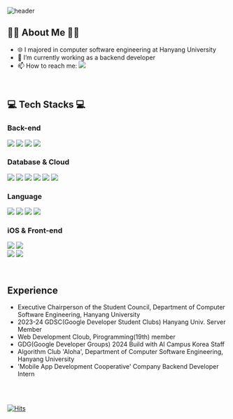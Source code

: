 ![header](https://capsule-render.vercel.app/api?type=waving&color=timeGradient&height=270&section=header&text=Welcome%20to%20Hyein's%20GitHub%20&fontSize=40&animation=twinkling)

## 👩‍💻 About Me 👩‍💻
- 🌐 I majored in computer software engineering at Hanyang University
- 🔭 I’m currently working as a backend developer
- 📫 How to reach me: <a href="mailto:hyein8474@gmail.com" target="_blank"><img src="https://img.shields.io/badge/Gmail-EA4335?style=flat-square&logo=gmail&logoColor=white"/></a>

</br>

## 💻 Tech Stacks 💻
### Back-end
<img src ="https://img.shields.io/badge/Springboot-6DB33F.svg?&style=flat&logo=springboot&logoColor=white"/> <img src ="https://img.shields.io/badge/Nest.js-E0234E.svg?&style=flat&logo=nestjs&logoColor=white"/> <img src ="https://img.shields.io/badge/Django-092E20.svg?&style=flate&logo=django&logoColor=white"/>  <img src ="https://img.shields.io/badge/Node.js-339933.svg?&style=flat&logo=nodedotjs&logoColor=white"/> </br>
### Database & Cloud
  <img src ="https://img.shields.io/badge/MySQL-4479A1.svg?&style=flat&logo=mysql&logoColor=white"/> <img src ="https://img.shields.io/badge/Nginx-009639.svg?&style=flat&logo=nginx&logoColor=white"/> <img src ="https://img.shields.io/badge/AmazonEC2-FF9900.svg?&style=flat&logo=amazonec2&logoColor=white"/> <img src ="https://img.shields.io/badge/AmazonS3-569A31.svg?&style=flat&logo=amazons3&logoColor=white"/> <img src ="https://img.shields.io/badge/AmazonRDS-527FFF.svg?&style=flat&logo=amazonrds&logoColor=white"/> 
  <img src ="https://img.shields.io/badge/Firebase-FFCA28.svg?&style=flat&logo=firebase&logoColor=white"/> </br>
### Language
<img src ="https://img.shields.io/badge/Python-3776AB.svg?&style=flat&logo=Python&logoColor=white"/> <img src ="https://img.shields.io/badge/JAVA-007396.svg?&style=flat&logo=java&logoColor=white"/> <img src ="https://img.shields.io/badge/c-A8B9CC.svg?&style=flat&logo=c&logoColor=white"/> <img src ="https://img.shields.io/badge/C++-00599C.svg?&style=flat&logo=C%2B%2B&logoColor=white"/>  </br>
### iOS & Front-end
  <img src ="https://img.shields.io/badge/Swift-F05138.svg?&style=flat&logo=swift&logoColor=white"/>  <img src ="https://img.shields.io/badge/Flutter-02569B.svg?&style=flat&logo=flutter&logoColor=white"/> </br>
<img src ="https://img.shields.io/badge/javascript-F7DF1E.svg?&style=flat&logo=javascript&logoColor=white"/> <img src ="https://img.shields.io/badge/bootstrap-7952B3.svg?&style=flat&logo=bootstrap&logoColor=white"/>  </br>


</br>


## Experience 

- Executive Chairperson of the Student Council, Department of Computer Software Engineering, Hanyang University
- 2023-24 GDSC(Google Developer Student Clubs) Hanyang Univ. Server Member
- Web Development Cloub, Pirogramming(19th) member
- GDG(Google Developer Groups) 2024 Build with AI Campus Korea Staff
- Algorithm Club 'Aloha', Department of Computer Software Engineering, Hanyang University
- 'Mobile App Development Cooperative' Company Backend Developer Intern

</br>
</br>

[![Hits](https://hits.seeyoufarm.com/api/count/incr/badge.svg?url=https%3A%2F%2Fgithub.com%2Fhyeinj&count_bg=%23FF84A3&title_bg=%23555555&icon=github.svg&icon_color=%23E7E7E7&title=GITHUB&edge_flat=false)](https://hits.seeyoufarm.com)


<!--
![Hyein's GitHub stats](https://github-readme-stats.vercel.app/api?username=hyeinj&count_private=true&show_icons=true&theme=cobalt)
[![Top Langs](https://github-readme-stats.vercel.app/api/top-langs/?username=hyeinj&layout=compact)](https://github.com/hyeinj)

**hyeinj/hyeinj** is a ✨ _special_ ✨ repository because its `README.md` (this file) appears on your GitHub profile.

Here are some ideas to get you started:

- 🔭 I’m currently working on ...
- 🌱 I’m currently learning ...
- 👯 I’m looking to collaborate on ...
- 🤔 I’m looking for help with ...
- 💬 Ask me about ...
- 📫 How to reach me: ...
- 😄 Pronouns: ...
- ⚡ Fun fact: ...
-->

